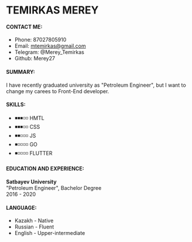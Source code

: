 TEMIRKAS MEREY
========================
#### CONTACT ME: 
* Phone: 87027805910
* Email: mtemirkas@gmail.com
* Telegram: @Merey_Temirkas
* Github: Merey27
#### SUMMARY:
 I have recently graduated university as "Petroleum Engineer", but I want to change my carees to Front-End developer.
#### SKILLS:
* ◾◾◾◽◽ HMTL
* ◾◾◾◽◽ CSS
* ◾◾◽◽◽ JS
* ◾◽◽◽◽ GO
* ◾◽◽◽◽ FLUTTER
#### EDUCATION AND EXPERIENCE:
**Satbayev University** \
"Petroleum Engineer", Bachelor Degree \
2016 - 2020
#### LANGUAGE:
 * Kazakh - Native
 * Russian - Fluent
 * English - Upper-intermediate
 
 
